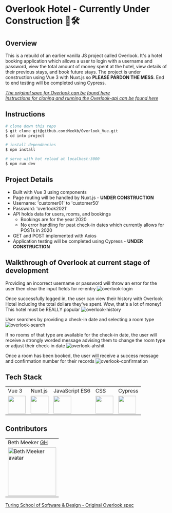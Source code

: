 # Overlook Hotel - Currently Under Construction 🦺🛠

## Overview
This is a rebuild of an earlier vanilla JS project called Overlook. It's a hotel booking application which allows a user to login with a username and password, view the total amount of money spent at the hotel, view details of their previous stays, and book future stays. The project is under construction using Vue 3 with Nuxt.js so **PLEASE PARDON THE MESS**. End to end testing will be completed using Cypress.

*[The original spec for Overlook can be found here](https://frontend.turing.edu/projects/overlook.html)*  
*[Instructions for cloning and running the Overlook-api can be found here](https://github.com/turingschool-examples/overlook-api)*

## Instructions

```bash
# clone down this repo
$ git clone git@github.com:Meekb/Overlook_Vue.git 
$ cd into project

# install dependencies
$ npm install

# serve with hot reload at localhost:3000
$ npm run dev
```
## Project Details
  * Built with Vue 3 using components
  * Page routing will be handled by Nuxt.js - **UNDER CONSTRUCTION**
  * Username: 'customer01' to 'customer50'
  * Password: 'overlook2021'
  * API holds data for users, rooms, and bookings
    * Bookings are for the year 2020  
    * No error handling for past check-in dates which currently allows for POSTs in 2020
  * GET and POST implemented with Axios
  * Application testing will be completed using Cypress - **UNDER CONSTRUCTION**

## Walkthrough of Overlook at current stage of development

Providing an incorrect username or password will throw an error for the user then clear the input fields for re-entry
![overlook-login](https://user-images.githubusercontent.com/76264735/132587112-3c6df0dc-fcee-4acb-a649-726d4306d11f.gif)

Once successfully logged in, the user can view their history with Overlook Hotel including the total dollars they've spent. 
Wow, that's a lot of money! This hotel must be REALLY popular
![overlook-history](https://user-images.githubusercontent.com/76264735/132587356-a83bc8e0-87a1-4177-ad3e-de072501783b.gif)

User searches by providing a check-in date and selecting a room type
![overlook-search](https://user-images.githubusercontent.com/76264735/132585053-2a229971-be18-4393-9bb7-445673d8bd07.gif)

If no rooms of that type are available for the check-in date, the user will receive a strongly worded message advising them to 
change the room type or adjust their check-in date
![overlook-ahshit](https://user-images.githubusercontent.com/76264735/132585448-e57f4f45-83bd-4861-bdb8-700ee5be98f7.gif)

Once a room has been booked, the user will receive a success message and confirmation number for their records
![overlook-confirmation](https://user-images.githubusercontent.com/76264735/132585522-afd0469d-284a-4659-8102-878e8e721b8d.gif)

## Tech Stack
<table>
  <tr>
    <td>Vue 3</td>
    <td>Nuxt.js</td>
    <td>JavaScript ES6</td>
    <td>CSS</td>
    <td>Cypress</td>
  </tr>
  <tr>
    <td><img width="55" src="https://raw.githubusercontent.com/gilbarbara/logos/master/logos/vue.svg"/></td>
    <td><img width="55" src="https://raw.githubusercontent.com/gilbarbara/logos/master/logos/nuxt.svg"/></td>   
    <td><img width="55" src="https://raw.githubusercontent.com/gilbarbara/logos/master/logos/javascript.svg"/></td>
    <td><img width="55" src="https://raw.githubusercontent.com/gilbarbara/logos/master/logos/css-3.svg"/></td>
    <td><img width="55" src="https://raw.githubusercontent.com/gilbarbara/logos/master/logos/cypress.svg"/></td>
  </tr>
</table>

## Contributors
<table>
  <tr>
   <td> Beth Meeker <a href="https://github.com/meekb">GH</td>
  </tr>
  </tr>
    <td><img src="https://avatars.githubusercontent.com/u/76264735?v=4" alt="Beth Meeker avatar"
    width="150" height="auto" /></td>
  </tr>
</table>

[Turing School of Software & Design - Original Overlook spec](https://frontend.turing.edu/projects/overlook.html)
